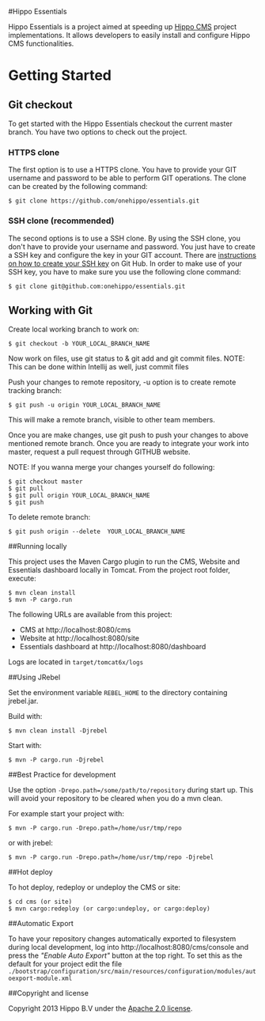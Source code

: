 #Hippo Essentials


Hippo Essentials is a project aimed at speeding up [Hippo CMS](http://www.onehippo.org) project implementations.
It allows developers to easily install and configure Hippo CMS functionalities.

# Getting Started

## Git checkout

To get started with the Hippo Essentials checkout the current master branch. You have two options to check out
the project.

### HTTPS clone

The first option is to use a HTTPS clone. You have to provide your GIT username and password to be able
to perform GIT operations. The clone can be created by the following command:

```
$ git clone https://github.com/onehippo/essentials.git
```

### SSH clone (recommended)

The second options is to use a SSH clone. By using the SSH clone, you don't have to provide your username
and password. You just have to create a SSH key and configure the key in your GIT account. There are
[instructions on how to create your SSH key](https://help.github.com/articles/generating-ssh-keys) on Git
Hub. In order to make use of your SSH key, you have to make sure you use the following clone command:

```
$ git clone git@github.com:onehippo/essentials.git
```

## Working with Git

Create local working branch to work on:
```
$ git checkout -b YOUR_LOCAL_BRANCH_NAME
```

Now work on files, use git status to & git add and git commit files.
NOTE: This can be done within Intellij as well, just commit files

Push your changes to remote repository, -u option is to create remote tracking branch:

```
$ git push -u origin YOUR_LOCAL_BRANCH_NAME
```
This will make a remote branch, visible to other team members.

Once you are make changes,  use git push to push your changes to above mentioned remote branch.
Once you are ready to integrate your work into master, request a pull request through GITHUB website.

NOTE: If you wanna merge your changes yourself do following:


```
$ git checkout master
$ git pull
$ git pull origin YOUR_LOCAL_BRANCH_NAME
$ git push
```

To delete remote branch:
```
$ git push origin --delete  YOUR_LOCAL_BRANCH_NAME
```

##Running locally


This project uses the Maven Cargo plugin to run the CMS, Website and Essentials dashboard locally in Tomcat.
From the project root folder, execute:

```
$ mvn clean install
$ mvn -P cargo.run
```

The following URLs are available from this project:

 * CMS at http://localhost:8080/cms
 * Website at http://localhost:8080/site 
 * Essentials dashboard at http://localhost:8080/dashboard

Logs are located in `target/tomcat6x/logs`

##Using JRebel


Set the environment variable `REBEL_HOME` to the directory containing jrebel.jar.

Build with:

```
$ mvn clean install -Djrebel
```

Start with:

```
$ mvn -P cargo.run -Djrebel
```

##Best Practice for development


Use the option `-Drepo.path=/some/path/to/repository` during start up. This will avoid
your repository to be cleared when you do a mvn clean.

For example start your project with:

```
$ mvn -P cargo.run -Drepo.path=/home/usr/tmp/repo
```
or with jrebel:

```
$ mvn -P cargo.run -Drepo.path=/home/usr/tmp/repo -Djrebel
```
##Hot deploy

To hot deploy, redeploy or undeploy the CMS or site:

```
$ cd cms (or site)
$ mvn cargo:redeploy (or cargo:undeploy, or cargo:deploy)
```

##Automatic Export


To have your repository changes automatically exported to filesystem during local development, log into
http://localhost:8080/cms/console and press the *"Enable Auto Export"* button at the top right. To set this
as the default for your project edit the file
`./bootstrap/configuration/src/main/resources/configuration/modules/autoexport-module.xml`

##Copyright and license

Copyright 2013 Hippo B.V under the [Apache 2.0 license](https://github.com/onehippo/essentials/blob/master/LICENSE).